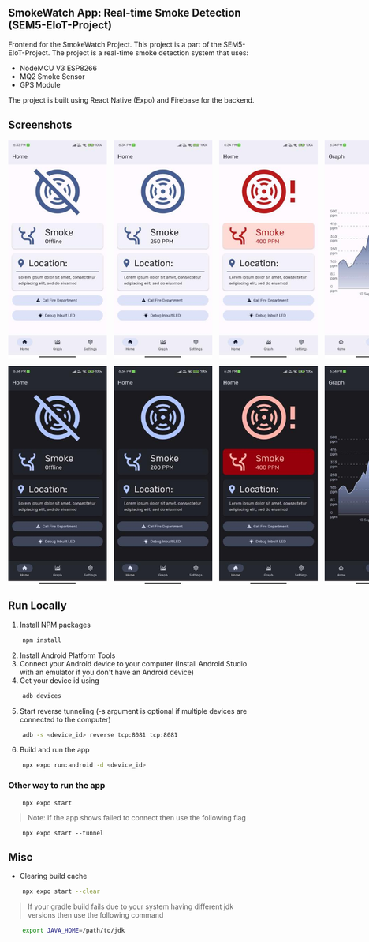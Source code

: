 <h2>
	SmokeWatch App: Real-time Smoke Detection (SEM5-EIoT-Project)
</h2>

Frontend for the SmokeWatch Project. This project is a part of the SEM5-EIoT-Project. The project is a real-time smoke detection system that uses:
- NodeMCU V3 ESP8266
- MQ2 Smoke Sensor
- GPS Module
  
The project is built using React Native (Expo) and Firebase for the backend.

## Screenshots
<div style="display:flex; gap:1em;">
	<img src="./assets/offline_ss_app.jpg" alt="light offline ss" style="width:200px;"/>
	<img src="./assets/250_ss_app.jpg" alt="light 200 ss" style="width:200px;"/>
	<img src="./assets/300_ss_app.jpg" alt="light 300 ss" style="width:200px;"/>
	<img src="./assets/graph_ss_app.jpg" alt="light graph ss" style="width:200px;"/>
	<img src="./assets/settings_ss_app.jpg" alt="settings ss" style="width:200px;"/>
</div>

<div style="display:flex; gap:1em; margin-top:1em;">
	<img src="./assets/dark_offline_ss_app.jpg" alt="dark offline ss" style="width:200px;"/>
	<img src="./assets/dark_250_ss_app.jpg" alt="dark 200 ss" style="width:200px;"/>
	<img src="./assets/dark_300_ss_app.jpg" alt="dark 300 ss" style="width:200px;"/>
	<img src="./assets/dark_graph_ss_app.jpg" alt="dark graph ss" style="width:200px;"/>
	<img src="./assets/dark_settings_ss_app.jpg" alt="dark settings ss" style="width:200px;"/>
</div>
    
## Run Locally
1. Install NPM packages
```bash
	npm install
```
2. Install Android Platform Tools 
3. Connect your Android device to your computer (Install Android Studio with an emulator if you don't have an Android device) 
4. Get your device id using
```bash
	adb devices
```
5. Start reverse tunneling (-s argument is optional if multiple devices are connected to the computer)
```bash
	adb -s <device_id> reverse tcp:8081 tcp:8081
```
6. Build and run the app
```bash
	npx expo run:android -d <device_id>
```

### Other way to run the app
```
	npx expo start
```
> Note: If the app shows failed to connect then use the following flag
```
	npx expo start --tunnel
```

## Misc
- Clearing build cache
```bash
	npx expo start --clear
```

> If your gradle build fails due to your system having different jdk versions then use the following command
```bash
	export JAVA_HOME=/path/to/jdk
```
